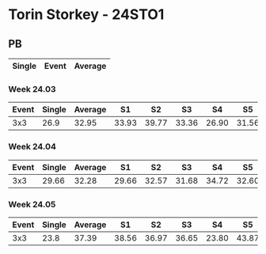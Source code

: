 # Torin Storkey - 24STO1

## PB
|Single|Event|Average|
|----|----|----|
### Week 24.03
|Event|Single|Average|S1|S2|S3|S4|S5|
|-----|-------|------|--|--|--|--|--|
|3x3|26.9|32.95|33.93|39.77|33.36|26.90|31.56|
### Week 24.04
|Event|Single|Average|S1|S2|S3|S4|S5|
|-----|-------|------|--|--|--|--|--|
|3x3|29.66|32.28|29.66|32.57|31.68|34.72|32.60|
### Week 24.05
|Event|Single|Average|S1|S2|S3|S4|S5|
|-----|-------|------|--|--|--|--|--|
|3x3|23.8|37.39|38.56|36.97|36.65|23.80|43.87|

